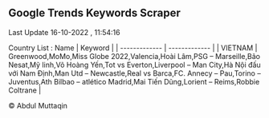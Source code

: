 

## Google Trends Keywords Scraper 
 
Last Update 16-10-2022 , 11:54:16

Country List :
 Name  | Keyword |
| ------------- | ------------- |
| VIETNAM | Greenwood,MoMo,Miss Globe 2022,Valencia,Hoài Lâm,PSG – Marseille,Bão Nesat,Mỹ linh,Võ Hoàng Yến,Tot vs Everton,Liverpool – Man City,Hà Nội đấu với Nam Định,Man Utd – Newcastle,Real vs Barca,FC. Annecy – Pau,Torino – Juventus,Ath Bilbao – atlético Madrid,Mai Tiến Dũng,Lorient – Reims,Robbie Coltrane |



© Abdul Muttaqin 
